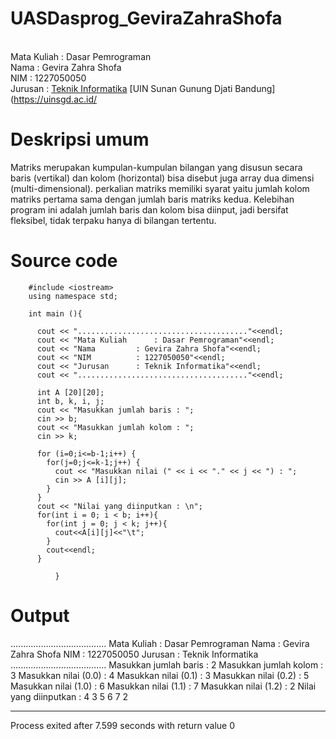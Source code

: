 # UASDasprog_GeviraZahraShofa

<br> Mata Kuliah : Dasar Pemrograman
<br> Nama : Gevira Zahra Shofa
<br> NIM : 1227050050
<br> Jurusan : [Teknik Informatika](http://if.uinsgd.ac.id/) [UIN Sunan Gunung Djati Bandung] (https://uinsgd.ac.id/


# Deskripsi umum

Matriks merupakan kumpulan-kumpulan bilangan yang disusun secara baris (vertikal) dan kolom (horizontal) bisa disebut juga array dua dimensi (multi-dimensional). perkalian matriks memiliki syarat yaitu jumlah kolom matriks pertama sama dengan jumlah baris matriks kedua. Kelebihan program ini adalah jumlah baris dan kolom bisa diinput, jadi bersifat fleksibel, tidak terpaku hanya di bilangan tertentu.


# Source code

        #include <iostream>
        using namespace std;

        int main (){

          cout << "......................................"<<endl;
          cout << "Mata Kuliah		: Dasar Pemrograman"<<endl;
          cout << "Nama			: Gevira Zahra Shofa"<<endl;
          cout << "NIM			: 1227050050"<<endl;
          cout << "Jurusan		: Teknik Informatika"<<endl;
          cout << "......................................"<<endl;

          int A [20][20];
          int b, k, i, j;
          cout << "Masukkan jumlah baris : ";
          cin >> b;
          cout << "Masukkan jumlah kolom : ";
          cin >> k;

          for (i=0;i<=b-1;i++) {
            for(j=0;j<=k-1;j++) {
              cout << "Masukkan nilai (" << i << "." << j << ") : ";
              cin >> A [i][j];
            }
          }
          cout << "Nilai yang diinputkan : \n";
          for(int i = 0; i < b; i++){
            for(int j = 0; j < k; j++){
              cout<<A[i][j]<<"\t";
            }
            cout<<endl;
          }

              }
      
      
  # Output
  
  ......................................
Mata Kuliah             : Dasar Pemrograman
Nama                    : Gevira Zahra Shofa
NIM                     : 1227050050
Jurusan                 : Teknik Informatika
......................................
Masukkan jumlah baris : 2
Masukkan jumlah kolom : 3
Masukkan nilai (0.0) : 4
Masukkan nilai (0.1) : 3
Masukkan nilai (0.2) : 5
Masukkan nilai (1.0) : 6
Masukkan nilai (1.1) : 7
Masukkan nilai (1.2) : 2
Nilai yang diinputkan :
4       3       5
6       7       2

--------------------------------
Process exited after 7.599 seconds with return value 0



